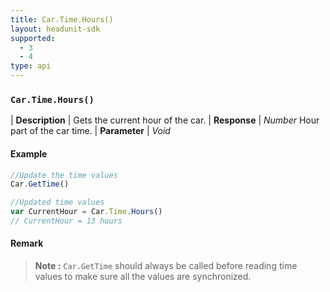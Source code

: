 ```yaml
---
title: Car.Time.Hours()
layout: headunit-sdk
supported:
  - 3
  - 4
type: api
---
```


### `Car.Time.Hours()`

| **Description** | Gets the current hour of the car.
| **Response** | *Number*  Hour part of the car time.
| **Parameter**   | *Void*

#### Example

```javascript
//Update the time values
Car.GetTime()

//Updated time values
var CurrentHour = Car.Time.Hours()
// CurrentHour = 13 hours
```

#### Remark

>**Note :** `Car.GetTime` should always be called before reading time values to make sure all the values are synchronized.